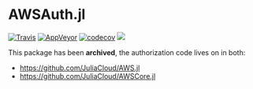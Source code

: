 # AWSAuth.jl

[![Travis](https://travis-ci.org/JuliaCloud/AWSAuth.jl.svg?branch=master)](https://travis-ci.org/JuliaCloud/AWSAuth.jl)
[![AppVeyor](https://ci.appveyor.com/api/projects/status/403lv8w3fryhsty3/branch/master?svg=true)](https://ci.appveyor.com/project/ararslan/awsauth-jl/branch/master)
[![codecov](https://codecov.io/gh/JuliaCloud/AWSAuth.jl/branch/master/graph/badge.svg)](https://codecov.io/gh/JuliaCloud/AWSAuth.jl)
[![][docs-latest-img]][docs-latest-url]

This package has been **archived**, the authorization code lives on in both:
- https://github.com/JuliaCloud/AWS.jl
- https://github.com/JuliaCloud/AWSCore.jl

[docs-latest-img]: https://img.shields.io/badge/docs-latest-blue.svg
[docs-latest-url]: http://JuliaCloud.github.io/AWSAuth.jl/latest/
